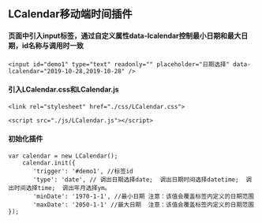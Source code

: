 ## LCalendar移动端时间插件
#### 页面中引入input标签，通过自定义属性data-lcalendar控制最小日期和最大日期，id名称与调用时一致
   ```
   <input id="demo1" type="text" readonly="" placeholder="日期选择" data-lcalendar="2019-10-28,2019-10-28" />
   ```
#### 引入LCalendar.css和LCalendar.js
   ```
   <link rel="stylesheet" href="./css/LCalendar.css">
   ```
   ```
   <script src="./js/LCalendar.js"></script>
   ```
#### 初始化插件
   ```
   var calendar = new LCalendar();
       calendar.init({
          'trigger': '#demo1', //标签id
          'type': 'date', // 调出日期选择date;  调出日期时间选择datetime;  调出时间选择time;  调出年月选择ym。
          'minDate': '1970-1-1', //最小日期 注意：该值会覆盖标签内定义的日期范围
          'maxDate': '2050-1-1' //最大日期  注意：该值会覆盖标签内定义的日期范围
   });
   ```
